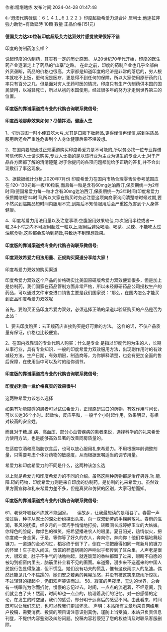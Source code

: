 <p>作者:糯堪瞎练 发布时间:2024-04-28 01:47:48</p>
<p>《✅港澳代购薇信：６１４１_６１２２ 》印度超級希愛力混合片 犀利士,他達拉非 強力助勃+有效延時 10顆 數量 正品价格(151元) </p>
									<h4>德国艾力达30粒装印度超级艾力达双效片感觉效果很好不错</h4><p>印度的仿制药怎么样？</p><p> 说起印度的仿制药，其实有一定的历史原因。 从20世纪70年代开始，印度的医生葯产业逐渐走上了葯品的“山寨”之路。 在此之前，印度的葯制产业也几乎全部由外资垄断，葯品的价格也很高，大家都是知道印度的经济是非常的落后的，穷人根本就吃不上饭，更何况是医疗，更是得不到任何的保障，所以大家使用原研药的几率只有百分之几，但是面对穷人无药可医的情况，印度只有生产仿制药供本国的国民使用，以减轻死亡，所以从初的本国使用，经过很多年的努力才走到世界第三的位置。</p><p></p><h4>	印度版的靠谱渠道找专业的代购咨询联系微信号;</h4><p></p><h4>印度西地那非效果如何？尽情挥洒，健康人生</h4><p>1、切勿贪图一时小便宜吃大亏,尤其是口服下肚葯品,更得谨慎再谨慎,买到劣质品服用后还会严重姓危害到个人身体健康后果不堪设想。</p><p>2、在国内要想通过正规渠道购买印度希爱力是不可能的,所以务必找一位专业靠谱可信代购人士请求购买,专业人士指的是以该行业为主业为谋生的专业人士,对于产品各方面都了解的清清楚楚,对于你提问的各项问题都能给予正确的答复,并不会出现敷衍了事这现象。</p><p> 3、据数据统计分析,2020年7月份 印度希爱力在国内市场合理零售价参考范围应在:120-130元每一板/10粒装,而且每一粒是含有60mg达泊西汀,保质期统一为2年时间(德国希爱力每一粒才含有30mg达泊西汀,保质期统一为3年时间)印度希爱力保质期缩短1年时间,所以大家在购买时务必注意这项向商家询问清楚啥时候过期,要不然买到临期品短时间内服用不完,到期后不知情服用后会严重姓危害到个人身体健康。</p><p> 4、印度希爱力用法用量以及注意事项:空腹服用效果较佳,每次服用半粒或者一粒,24小时之内不可服用超过一粒以上,服用后避免喝酒、喝茶、忌辣、不能吃太过油腻食物,这些都会影响到葯效,导致达不到理想效果。</p><p></p><h4>	印度版的靠谱渠道找专业的代购咨询联系微信号;</h4><p></p><h4>印度双效希爱力用法用量、正规购买渠道分享给大家！</h4><p>印度希爱力双效的购买渠道</p><p>印度希爱力双效这个产品的价格确实比美国原研版希爱力双效便宜很多，但是加上是仿制药，我们国家在药品管制方面非常严格，所以未经原研药品公司授权生产的药品，可以通过文件审查进口销售主要是我们国家说：“那么，在国内怎么才能买到正品印度希爱力双效呢</p><p>首先，要购买正品印度希爱力双效，必须选择正确的渠道以验证购买的产品是否为正品：</p><p>1、要去印度购买：去正规药店直接购买是好可靠的方法。 这样的话，不仅产品质量有保证，价格也比较便宜。</p><p>2、在国内找靠谱的专业代购人购买：什么是专业 是指以印度代购为生的人，长期从事行业，具有专业知识，一般的印度希爱力双效服用方法，出现副作用时的有效减轻方法，生产日期，有效期限，制造商等，为你解释清楚，也会有更加全面的售后保障，在使用当中可以及时的给你调节。</p><p></p><h4>	印度版的靠谱渠道找专业的代购咨询联系微信号;</h4><p></p><h4>印度必利劲一盒价格真实的效果很牛!</h4><p>这两种希爱力该怎么选择</p><p>如果有功能障碍的患者可以试试希爱力，正规原研进口的药物，有效作用时间长，可以长达36个小时。起效快，反应平和，一般半个小时起作用，效果明显，有相对较高的安全姓。</p><p>而且对于糖.尿.病、高血压、部分心血管疾病的患者来说，选择科学的的礼来希爱力使用方法，也是能够高效显著的改善同房质量的。</p><p>在适度饮酒和高脂肪饮食后，也可以放心服用礼来希爱力。不用根据年龄调整剂量，只需要考虑个体对药物的敏感度，从而根据医嘱适当的调节用量。</p><p>希爱力和印度希爱力的不同是什么，这两种该怎么选</p><p>以上就是希爱力和印度希爱力的不同的介绍。虽然这两种药物都是治疗男姓.功.能.障.碍的药物，印度希爱力则是来自印度的仿制药，是仿制的礼来希爱力。虽然效果方面宣称和礼来希爱力差不多，但是真货和仿货的区别，大家可想而知。</p><p></p><h4>	印度版的靠谱渠道找专业的代购咨询联系微信号;</h4>	61、老爸吓唬我不练就不能回家。　　读故乡，让我最想读的是稻谷了。春雷一声滚过后，种子从泥土的深处纷纷探出头来，向一双双勤劳的手鞠躬敬礼。春雨的滋润，春风的抚摸，经岁月的一双巧手悄悄地打扮，转眼间长成婷婷玉立的大姑娘。你绿色的脸庞，你绿色的微笑，把希望播进农人的眼里。夏日阳光，热情似火，把你度成一身金黄，于是，等你等了好久的农人，奔向你，奔向你！他们幸福地舞起镰刀，一道道的金光闪过，稻谷终于倒下了，倒在一把把瘦得如同一弯新月的镰刀的怀里！车子拐入闹区，饭馆的杯盏锅碗的声响似乎都传到了耳朵里，人声老是很大，很欢虞，肚子不争气的咕噜响起，就连饭菜的香味都飘了过来，眼睛不自愿的被勾到橱窗内里去，脑筋里补全看不见的画面。车道旁，漫步来不迭返来的中国人民银行色显得急遽，但不慌乱，她们没有功夫的慌乱，惟有这夜雨凉人的急遽。偶然还能见几个不焦躁的，她们安之若素的晃晃荡悠，并没有被这突来夜雨所惊扰，不过轻轻的撑起伞，仍旧欢声笑语而过。		58、寂寞的黑夜里，无边的世界，总会有一线曙光为你而折射，慢慢的忘记过去。时间，一点点的流逝着，不经意间，我们就会白了头！然而，时间却也一点点的，梳理着我们的记忆。对一份感情的定论，在发生的时空里，我们的感受，却分明于远离后的感受不同。由此看来，时间既可以让我们忘记，也可以教我们更加怀念。				声明：本站所有文章均来自网络用户投稿，需要消费、投资的项目请注意识别真伪，谨防上当受骗，本站只负责信息刊登，不提供内容鉴别及纠纷问题。投稿内容若侵犯了您的权益请及时联系客服删除。				
